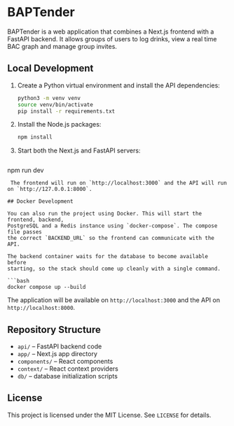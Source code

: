 # BAPTender

BAPTender is a web application that combines a Next.js frontend with a FastAPI backend. It allows groups of users to log drinks, view a real time BAC graph and manage group invites.

## Local Development

1. Create a Python virtual environment and install the API dependencies:
   ```bash
   python3 -m venv venv
   source venv/bin/activate
   pip install -r requirements.txt
   ```
2. Install the Node.js packages:
   ```bash
   npm install
   ```
3. Start both the Next.js and FastAPI servers:
   ```bash
  npm run dev
  ```
   The frontend will run on `http://localhost:3000` and the API will run on `http://127.0.0.1:8000`.

## Docker Development

You can also run the project using Docker. This will start the frontend, backend,
PostgreSQL and a Redis instance using `docker-compose`. The compose file passes
the correct `BACKEND_URL` so the frontend can communicate with the API.

The backend container waits for the database to become available before
starting, so the stack should come up cleanly with a single command.

```bash
docker compose up --build
```

The application will be available on `http://localhost:3000` and the API on `http://localhost:8000`.

## Repository Structure

- `api/` – FastAPI backend code
- `app/` – Next.js app directory
- `components/` – React components
- `context/` – React context providers
- `db/` – database initialization scripts

## License

This project is licensed under the MIT License. See `LICENSE` for details.
